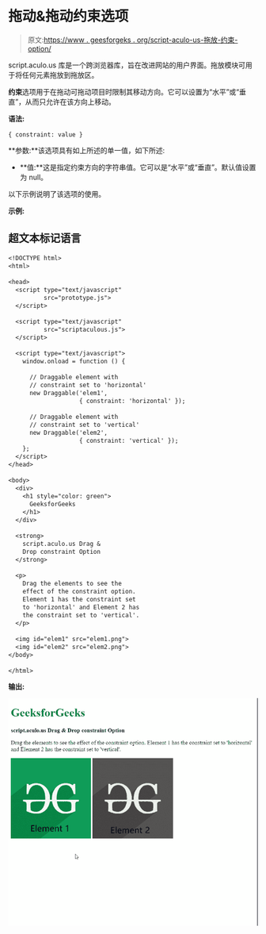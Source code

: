 # 拖动&拖动约束选项

> 原文:[https://www . geesforgeks . org/script-aculo-us-拖放-约束-option/](https://www.geeksforgeeks.org/script-aculo-us-drag-drop-constraint-option/)

script.aculo.us 库是一个跨浏览器库，旨在改进网站的用户界面。拖放模块可用于将任何元素拖放到拖放区。

**约束**选项用于在拖动可拖动项目时限制其移动方向。它可以设置为“水平”或“垂直”，从而只允许在该方向上移动。

**语法:**

```
{ constraint: value }
```

**参数:**该选项具有如上所述的单一值，如下所述:

*   **值:**这是指定约束方向的字符串值。它可以是“水平”或“垂直”。默认值设置为 null。

以下示例说明了该选项的使用。

**示例:**

## 超文本标记语言

```
<!DOCTYPE html>
<html>

<head>
  <script type="text/javascript" 
          src="prototype.js">
  </script>

  <script type="text/javascript"
          src="scriptaculous.js">
  </script>

  <script type="text/javascript">
    window.onload = function () {

      // Draggable element with 
      // constraint set to 'horizontal'
      new Draggable('elem1', 
                    { constraint: 'horizontal' });

      // Draggable element with 
      // constraint set to 'vertical'
      new Draggable('elem2',
                    { constraint: 'vertical' });
    };
  </script>
</head>

<body>
  <div>
    <h1 style="color: green">
      GeeksforGeeks
    </h1>
  </div>

  <strong>
    script.aculo.us Drag &
    Drop constraint Option
  </strong>

  <p>
    Drag the elements to see the
    effect of the constraint option. 
    Element 1 has the constraint set 
    to 'horizontal' and Element 2 has
    the constraint set to 'vertical'.
  </p>

  <img id="elem1" src="elem1.png">
  <img id="elem2" src="elem2.png">
</body>

</html>
```

**输出:**

![](img/17c17043f28304f760298a286655558c.png)